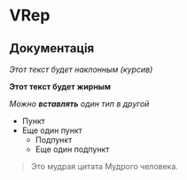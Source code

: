 # VRep
## Документація

_Этот текст будет наклонным (курсив)_

**Этот текст будет жирным**


_Можно **вставлять** один тип в другой_
* Пункт
* Еще один пункт
  * Подпункт
  * Еще один подпункт
> Это мудрая цитата
> Мудрого человека.
